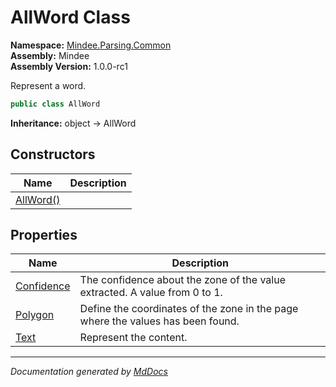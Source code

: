 ﻿<!--  
  <auto-generated>   
    The contents of this file were generated by a tool.  
    Changes to this file may be list if the file is regenerated  
  </auto-generated>   
-->

# AllWord Class

**Namespace:** [Mindee.Parsing.Common](../index.md)  
**Assembly:** Mindee  
**Assembly Version:** 1.0.0\-rc1

Represent a word.

```csharp
public class AllWord
```

**Inheritance:** object → AllWord

## Constructors

| Name                               | Description |
| ---------------------------------- | ----------- |
| [AllWord()](constructors/index.md) |             |

## Properties

| Name                                   | Description                                                                     |
| -------------------------------------- | ------------------------------------------------------------------------------- |
| [Confidence](properties/Confidence.md) | The confidence about the zone of the value extracted. A value from 0 to 1.      |
| [Polygon](properties/Polygon.md)       | Define the coordinates of the zone in the page where the values has been found. |
| [Text](properties/Text.md)             | Represent the content.                                                          |

___

*Documentation generated by [MdDocs](https://github.com/ap0llo/mddocs)*
